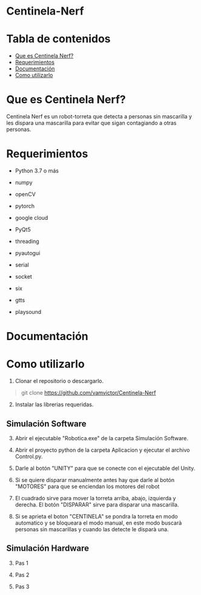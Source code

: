# Centinela-Nerf

# Tabla de contenidos
   * [Que es Centinela Nerf?](#que-es-Centinela-Nerf)
   * [Requerimientos](#requerimientos)
   * [Documentación](#documentacion)
   * [Como utilizarlo](#como-utilizarlo)

# Que es Centinela Nerf?

Centinela Nerf es un robot-torreta que detecta a personas sin mascarilla y les dispara una mascarilla para evitar que sigan contagiando a otras personas.

# Requerimientos

- Python 3.7 o más

- numpy

- openCV

- pytorch

- google cloud

- PyQt5

- threading

- pyautogui

- serial

- socket

- six

- gtts

- playsound

# Documentación



# Como utilizarlo

1. Clonar el repositorio o descargarlo.

> git clone https://github.com/vamvictor/Centinela-Nerf

2. Instalar las librerias requeridas.

## Simulación Software

3. Abrir el ejecutable "Robotica.exe" de la carpeta Simulación Software.

4. Abrir el proyecto python de la carpeta Aplicacion y ejecutar el archivo Control.py.

5. Darle al botón "UNITY" para que se conecte con el ejecutable del Unity.

6. Si se quiere disparar manualmente antes hay que darle al botón "MOTORES" para que se enciendan los motores del robot

7. El cuadrado sirve para mover la torreta arriba, abajo, izquierda y derecha. El botón "DISPARAR" sirve para disparar una mascarilla.

8. Si se aprieta el boton "CENTINELA" se pondra la torreta en modo automatico y se bloqueara el modo manual, en este modo buscarà personas sin mascarillas y cuando las detecte le disparà una.

## Simulación Hardware

3. Pas 1

4. Pas 2

5. Pas 3